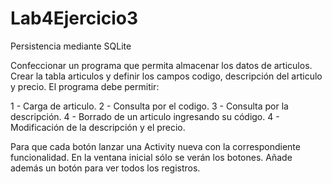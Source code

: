 # Lab4Ejercicio3

Persistencia mediante SQLite

Confeccionar un programa que permita almacenar los datos de articulos. 
Crear la tabla articulos y definir los campos codigo, descripción del 
articulo y precio.
El programa debe permitir:

1 - Carga de articulo.
2 - Consulta por el codigo.
3 - Consulta por la descripción.
4 - Borrado de un articulo ingresando su código.
4 - Modificación de la descripción y el precio.


 Para que cada botón lanzar una Activity nueva con la correspondiente funcionalidad. 
 En la ventana inicial sólo se verán los botones. Añade además un botón para
 ver todos los registros.
